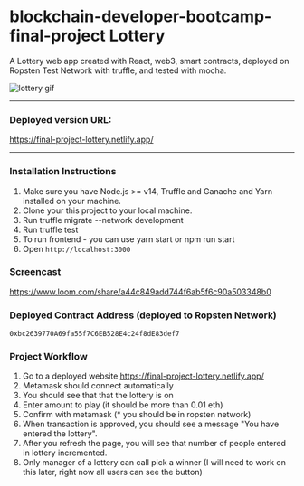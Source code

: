 # blockchain-developer-bootcamp-final-project Lottery

A Lottery web app created with React, web3, smart contracts, deployed on Ropsten Test Network with truffle, and tested with mocha.

![lottery gif](https://media.giphy.com/media/UOvh7Fw9fo7KM/giphy.gif)

<hr />

### Deployed version URL:
https://final-project-lottery.netlify.app/


<hr />

### Installation Instructions
1. Make sure you have Node.js >= v14, Truffle and Ganache and Yarn installed on your machine.
2. Clone your this project to your local machine.
3. Run truffle migrate --network development
4. Run truffle test
5. To run frontend - you can use yarn start or npm run start 
6. Open `http://localhost:3000`


### Screencast

https://www.loom.com/share/a44c849add744f6ab5f6c90a503348b0


### Deployed Contract Address (deployed to Ropsten Network)
`0xbc2639770A69fa55f7C6EB528E4c24f8dE83def7`


### Project Workflow 

1. Go to a deployed website https://final-project-lottery.netlify.app/
2. Metamask should connect automatically
3. You should see that that the lottery is on
4. Enter amount to play (it should be more than 0.01 eth)
5. Confirm with metamask (* you should be in ropsten network)
6. When transaction is approved, you should see a message "You have entered the lottery".
7. After you refresh the page, you will see that number of people entered in lottery incremented.
8. Only manager of a lottery can call pick a winner (I will need to work on this later, right now all users can see the button)



